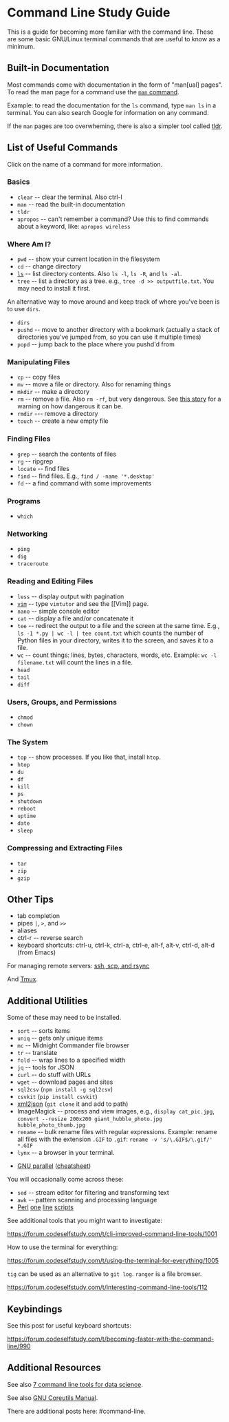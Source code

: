 # Command Line Study Guide

This is a guide for becoming more familiar with the command line. These are some basic GNU/Linux terminal commands that are useful to know as a minimum.

## Built-in Documentation

Most commands come with documentation in the form of "man[ual] pages". To read the man page for a command use the [`man` command](../terminal/man.md).

Example: to read the documentation for the `ls` command, type `man ls` in a terminal. You can also search Google for information on any command.

If the `man` pages are too overwheming, there is also a simpler tool called [tldr](../terminal/tldr.md).

## List of Useful Commands

Click on the name of a command for more information.

### Basics

* `clear` -- clear the terminal. Also ctrl-l
* `man` -- read the built-in documentation
* `tldr`
* `apropos` -- can't remember a command? Use this to find commands about a keyword, like: `apropos wireless`

### Where Am I?

* `pwd` -- show your current location in the filesystem
* `cd` -- change directory
* [`ls`](/terminal/ls.md) -- list directory contents. Also `ls -l`,  `ls -R`, and  `ls -al`.
* `tree` -- list a directory as a tree. e.g., `tree -d >> outputfile.txt`. You may need to install it first.

An alternative way to move around and keep track of where you've been is to use `dirs`.

* `dirs`
* `pushd` -- move to another directory with a bookmark (actually a stack of directories you've jumped from, so you can use it multiple times)
* `popd` -- jump back to the place where you pushd'd from

### Manipulating Files

* `cp` -- copy files
* `mv` -- move a file or directory. Also for renaming things
* `mkdir` -- make a directory
* `rm` -- remove a file. Also `rm -rf`, but very dangerous. See [this story](https://www.theregister.co.uk/2017/02/01/gitlab_data_loss/) for a warning on how dangerous it can be.
* `rmdir` --- remove a directory
* `touch` -- create a new empty file

### Finding Files

* `grep` -- search the contents of files
* `rg` -- ripgrep
* `locate` -- find files
* `find` -- find files. E.g., `find / -name '*.desktop'`
* `fd` -- a find command with some improvements

### Programs

* `which`

### Networking

* `ping`
* `dig`
* `traceroute`

### Reading and Editing Files

* `less` -- display output with pagination
* [`vim`](/guides/vim.md) -- type `vimtutor` and see the [[Vim]] page.
* `nano` -- simple console editor
* `cat` -- display a file and/or concatenate it
* `tee` -- redirect the output to a file and the screen at the same time. E.g., `ls -1 *.py | wc -l | tee count.txt` which counts the number of Python files in your directory, writes it to the screen, and saves it to a file.
* `wc` -- count things: lines, bytes, characters, words, etc. Example: `wc -l filename.txt` will count the lines in a file.
* `head`
* `tail`
* `diff`

### Users, Groups, and Permissions

* `chmod`
* `chown`

### The System

* `top` -- show processes. If you like that, install `htop`.
* `htop`
* `du`
* `df`
* `kill`
* `ps`
* `shutdown`
* `reboot`
* `uptime`
* `date`
* `sleep`

### Compressing and Extracting Files

* `tar`
* `zip`
* `gzip`

## Other Tips

* tab completion
* pipes `|`, `>`, and `>>`
* aliases
* ctrl-r -- reverse search
* keyboard shortcuts: ctrl-u, ctrl-k, ctrl-a, ctrl-e, alt-f, alt-v, ctrl-d, alt-d (from Emacs)

For managing remote servers: [ssh, scp, and rsync](https://forum.codeselfstudy.com/t/useful-command-line-tools-for-managing-files-on-remote-servers/1041)

And [Tmux](https://www.ocf.berkeley.edu/~ckuehl/tmux/).

## Additional Utilities

Some of these may need to be installed.

* `sort` -- sorts items
* `uniq` -- gets only unique items
* `mc` -- Midnight Commander file browser
* `tr` -- translate
* `fold` -- wrap lines to a specified width
* `jq` -- tools for JSON
* `curl` -- do stuff with URLs
* `wget` -- download pages and sites
* `sql2csv` (`npm install -g sql2csv`)
* `csvkit` (`pip install csvkit`)
* [xml2json](https://github.com/hay/xml2json) (`git clone` it and add to path)
* ImageMagick -- process and view images, e.g., `display cat_pic.jpg`, `convert --resize 200x200 giant_hubble_photo.jpg hubble_photo_thumb.jpg`
* `rename` -- bulk rename files with regular expressions. Example: rename all files with the extension `.GIF` to `.gif`: `rename -v 's/\.GIF$/\.gif/' *.GIF`
* `lynx` -- a browser in your terminal.
- [GNU parallel](https://www.gnu.org/software/parallel/parallel_tutorial.html) ([cheatsheet](https://www.gnu.org/software/parallel/parallel_cheat.pdf))

You will occasionally come across these:

* `sed` -- stream editor for filtering and transforming text
* `awk` -- pattern scanning and processing language
* [Perl](http://www.math.harvard.edu/computing/perl/oneliners.txt) [one](http://www.catonmat.net/blog/introduction-to-perl-one-liners/) [line](https://blogs.oracle.com/ksplice/entry/the_top_10_tricks_of) [scripts](http://www.catonmat.net/download/perl1line.txt)

See additional tools that you might want to investigate:

https://forum.codeselfstudy.com/t/cli-improved-command-line-tools/1001

How to use the terminal for everything:

https://forum.codeselfstudy.com/t/using-the-terminal-for-everything/1005

`tig` can be used as an alternative to `git log`. `ranger` is a file browser.

https://forum.codeselfstudy.com/t/interesting-command-line-tools/112

## Keybindings

See this post for useful keyboard shortcuts:

https://forum.codeselfstudy.com/t/becoming-faster-with-the-command-line/990

## Additional Resources

See also [7 command line tools for data science](http://jeroenjanssens.com/2013/09/19/seven-command-line-tools-for-data-science.html).

See also [GNU Coreutils Manual](https://www.gnu.org/software/coreutils/manual/coreutils.html).

There are additional posts here: #command-line.
